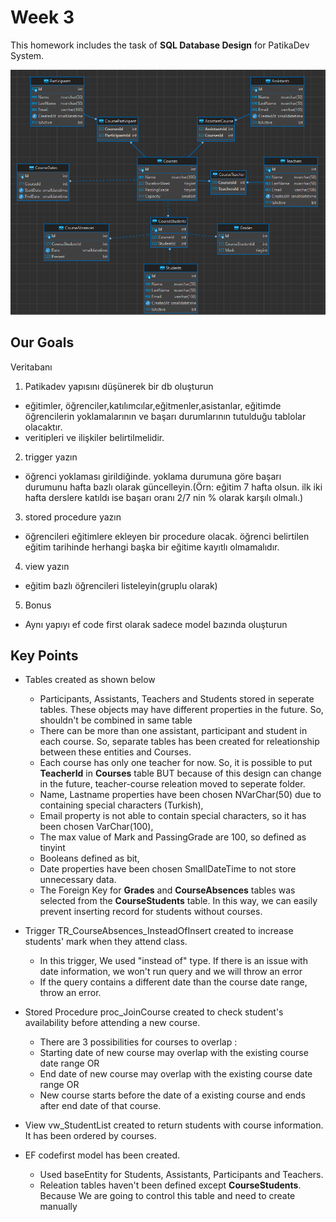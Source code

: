 # Week 3

This homework includes the task of **SQL Database Design** for PatikaDev System. 

![Schema](schema.png)

## Our Goals

Veritabanı 
1. Patikadev yapısını düşünerek bir db oluşturun
  - eğitimler, öğrenciler,katılımcılar,eğitmenler,asistanlar, eğitimde öğrencilerin yoklamalarının ve başarı durumlarının tutulduğu tablolar olacaktır.
  - veritipleri ve ilişkiler belirtilmelidir.
2. trigger yazın
  - öğrenci yoklaması girildiğinde. yoklama durumuna göre başarı durumunu hafta bazlı olarak güncelleyin.(Örn: eğitim 7 hafta olsun. ilk iki hafta derslere katıldı ise başarı oranı 2/7 nin % olarak karşılı olmalı.)
3. stored procedure yazın
  - öğrencileri eğitimlere ekleyen bir procedure olacak. öğrenci belirtilen eğitim tarihinde herhangi başka bir eğitime kayıtlı olmamalıdır.
4. view yazın
  - eğitim bazlı öğrencileri listeleyin(gruplu olarak)
5. Bonus
  - Aynı yapıyı ef code first olarak sadece model bazında oluşturun

## Key Points

- Tables created as shown below
  - Participants, Assistants, Teachers and Students stored in seperate tables. These objects may have different properties in the future. So, shouldn't be combined in same table
  - There can be more than one assistant, participant and student in each course. So, separate tables has been created for releationship between these entities and Courses.
  - Each course has only one teacher for now. So, it is possible to put **TeacherId** in **Courses** table BUT because of this design can change in the future, teacher-course releation moved to seperate folder.
  - Name, Lastname properties have been chosen NVarChar(50) due to containing special characters (Turkish),
  - Email property is not able to contain special characters, so it has been chosen VarChar(100),
  - The max value of Mark and PassingGrade are 100, so defined as tinyint
  - Booleans defined as bit,
  - Date properties have been chosen SmallDateTime to not store unnecessary data.
  - The Foreign Key for **Grades** and **CourseAbsences** tables was selected from the **CourseStudents** table. In this way, we can easily prevent inserting record for students without courses.
    

- Trigger TR_CourseAbsences_InsteadOfInsert created to increase students' mark when they attend class.
  - In this trigger, We used "instead of" type. If there is an issue with date information, we won't run query and we will throw an error
  - If the query contains a different date than the course date range, throw an error.

- Stored Procedure proc_JoinCourse created to check student's availability before attending a new course.
  - There are 3 possibilities for courses to overlap :
  - Starting date of new course may overlap with the existing course date range  OR
  - End date of new course may overlap with the existing course date range  OR
  - New course starts before the date of a existing course and ends after end date of that course.

- View vw_StudentList created to return students with course information. It has been ordered by courses.

- EF codefirst model has been created.
  - Used baseEntity for Students, Assistants, Participants and Teachers.
  - Releation tables haven't been defined except **CourseStudents**. Because We are going to control this table and need to create manually
